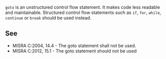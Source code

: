 `goto` is an unstructured control flow statement. It makes code less readable and maintainable. Structured control flow statements such
as `if`, `for`, `while`, `continue` or `break` should be used instead.

## See

*   MISRA C:2004, 14.4 - The goto statement shall not be used.
*   MISRA C:2012, 15.1 - The goto statement should not be used